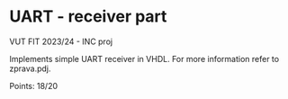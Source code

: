 # UART - receiver part
VUT FIT 2023/24 - INC proj 

Implements simple UART receiver in VHDL. For more information refer to zprava.pdj.

Points: 18/20
